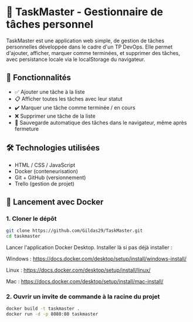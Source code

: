 # 📝 TaskMaster - Gestionnaire de tâches personnel

TaskMaster est une application web simple, de gestion de tâches personnelles développée dans le cadre d'un TP DevOps. Elle permet d'ajouter, afficher, marquer comme terminées, et supprimer des tâches, avec persistance locale via le localStorage du navigateur.

## 🚀 Fonctionnalités

- ✅ Ajouter une tâche à la liste
- 📋 Afficher toutes les tâches avec leur statut
- ✔️ Marquer une tâche comme terminée / en cours
- ❌ Supprimer une tâche de la liste
- 💾 Sauvegarde automatique des tâches dans le navigateur, même après fermeture

## 🛠️ Technologies utilisées

- HTML / CSS / JavaScript
- Docker (conteneurisation)
- Git + GitHub (versionnement)
- Trello (gestion de projet)

## 🐳 Lancement avec Docker

### 1. Cloner le dépôt

```bash
git clone https://github.com/Gildas29/TaskMaster.git
cd taskmaster
```
Lancer l'application Docker Desktop. Installer là si pas déjà installer : 

Windows : https://docs.docker.com/desktop/setup/install/windows-install/

Linux : https://docs.docker.com/desktop/setup/install/linux/

Mac : https://docs.docker.com/desktop/setup/install/mac-install/

### 2. Ouvrir un invite de commande à la racine du projet

```bash
docker build -t taskmaster .
docker run -d -p 8080:80 taskmaster
```
